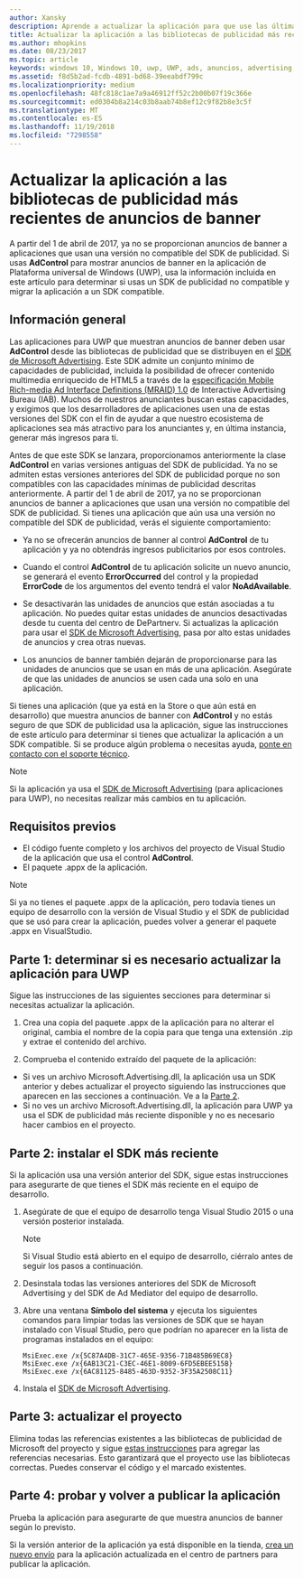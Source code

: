```yaml
---
author: Xansky
description: Aprende a actualizar la aplicación para que use las últimas bibliotecas admitidas de Microsoft Advertising y a asegurarte de que siga recibiendo anuncios de banner.
title: Actualizar la aplicación a las bibliotecas de publicidad más recientes de anuncios de banner
ms.author: mhopkins
ms.date: 08/23/2017
ms.topic: article
keywords: windows 10, Windows 10, uwp, UWP, ads, anuncios, advertising, publicidad, AdControl, AdControl, AdMediatorControl, AdMediatorControl, migrate, migrar
ms.assetid: f8d5b2ad-fcdb-4891-bd68-39eeabdf799c
ms.localizationpriority: medium
ms.openlocfilehash: 48fc818c1ae7a9a46912ff52c2b00b07f19c366e
ms.sourcegitcommit: ed0304b8a214c03b8aab74b8ef12c9f82b8e3c5f
ms.translationtype: MT
ms.contentlocale: es-ES
ms.lasthandoff: 11/19/2018
ms.locfileid: "7298558"
---
```

# <a name="update-your-app-to-the-latest-advertising-libraries-for-banner-ads"></a>Actualizar la aplicación a las bibliotecas de publicidad más recientes de anuncios de banner

A partir del 1 de abril de 2017, ya no se proporcionan anuncios de banner a aplicaciones que usan una versión no compatible del SDK de publicidad. Si usas **AdControl** para mostrar anuncios de banner en la aplicación de Plataforma universal de Windows (UWP), usa la información incluida en este artículo para determinar si usas un SDK de publicidad no compatible y migrar la aplicación a un SDK compatible.

## <a name="overview"></a>Información general

Las aplicaciones para UWP que muestran anuncios de banner deben usar **AdControl** desde las bibliotecas de publicidad que se distribuyen en el [SDK de Microsoft Advertising](http://aka.ms/ads-sdk-uwp). Este SDK admite un conjunto mínimo de capacidades de publicidad, incluida la posibilidad de ofrecer contenido multimedia enriquecido de HTML5 a través de la [especificación Mobile Rich-media Ad Interface Definitions (MRAID) 1.0](http://www.iab.com/wp-content/uploads/2015/08/IAB_MRAID_VersionOne.pdf) de Interactive Advertising Bureau (IAB). Muchos de nuestros anunciantes buscan estas capacidades, y exigimos que los desarrolladores de aplicaciones usen una de estas versiones del SDK con el fin de ayudar a que nuestro ecosistema de aplicaciones sea más atractivo para los anunciantes y, en última instancia, generar más ingresos para ti.

Antes de que este SDK se lanzara, proporcionamos anteriormente la clase **AdControl** en varias versiones antiguas del SDK de publicidad. Ya no se admiten estas versiones anteriores del SDK de publicidad porque no son compatibles con las capacidades mínimas de publicidad descritas anteriormente. A partir del 1 de abril de 2017, ya no se proporcionan anuncios de banner a aplicaciones que usan una versión no compatible del SDK de publicidad. Si tienes una aplicación que aún usa una versión no compatible del SDK de publicidad, verás el siguiente comportamiento:

* Ya no se ofrecerán anuncios de banner al control **AdControl** de tu aplicación y ya no obtendrás ingresos publicitarios por esos controles.

* Cuando el control **AdControl** de tu aplicación solicite un nuevo anuncio, se generará el evento **ErrorOccurred** del control y la propiedad **ErrorCode** de los argumentos del evento tendrá el valor **NoAdAvailable**.

* Se desactivarán las unidades de anuncios que están asociadas a tu aplicación. No puedes quitar estas unidades de anuncios desactivadas desde tu cuenta del centro de DePartnerv. Si actualizas la aplicación para usar el [SDK de Microsoft Advertising](http://aka.ms/ads-sdk-uwp), pasa por alto estas unidades de anuncios y crea otras nuevas.

* Los anuncios de banner también dejarán de proporcionarse para las unidades de anuncios que se usan en más de una aplicación. Asegúrate de que las unidades de anuncios se usen cada una solo en una aplicación.

Si tienes una aplicación (que ya está en la Store o que aún está en desarrollo) que muestra anuncios de banner con **AdControl** y no estás seguro de que SDK de publicidad usa la aplicación, sigue las instrucciones de este artículo para determinar si tienes que actualizar la aplicación a un SDK compatible. Si se produce algún problema o necesitas ayuda, [ponte en contacto con el soporte técnico](http://go.microsoft.com/fwlink/?LinkId=393643).

> [!NOTE]
> Si la aplicación ya usa el [SDK de Microsoft Advertising](http://aka.ms/ads-sdk-uwp) (para aplicaciones para UWP), no necesitas realizar más cambios en tu aplicación.

## <a name="prerequisites"></a>Requisitos previos

* El código fuente completo y los archivos del proyecto de Visual Studio de la aplicación que usa el control **AdControl**.
* El paquete .appx de la aplicación.

> [!NOTE]
> Si ya no tienes el paquete .appx de la aplicación, pero todavía tienes un equipo de desarrollo con la versión de Visual Studio y el SDK de publicidad que se usó para crear la aplicación, puedes volver a generar el paquete .appx en VisualStudio.

<span id="part-1" />

## <a name="part-1-determine-whether-you-need-to-update-your-uwp-app"></a>Parte 1: determinar si es necesario actualizar la aplicación para UWP

Sigue las instrucciones de las siguientes secciones para determinar si necesitas actualizar la aplicación.

1. Crea una copia del paquete .appx de la aplicación para no alterar el original, cambia el nombre de la copia para que tenga una extensión .zip y extrae el contenido del archivo.

2. Comprueba el contenido extraído del paquete de la aplicación:
  * Si ves un archivo Microsoft.Advertising.dll, la aplicación usa un SDK anterior y debes actualizar el proyecto siguiendo las instrucciones que aparecen en las secciones a continuación. Ve a la [Parte 2](update-your-app-to-the-latest-advertising-libraries.md#part-2).
  * Si no ves un archivo Microsoft.Advertising.dll, la aplicación para UWP ya usa el SDK de publicidad más reciente disponible y no es necesario hacer cambios en el proyecto.


<span id="part-2" />

## <a name="part-2-install-the-latest-sdk"></a>Parte 2: instalar el SDK más reciente

Si la aplicación usa una versión anterior del SDK, sigue estas instrucciones para asegurarte de que tienes el SDK más reciente en el equipo de desarrollo.

1. Asegúrate de que el equipo de desarrollo tenga Visual Studio 2015 o una versión posterior instalada.
    > [!NOTE]
    > Si Visual Studio está abierto en el equipo de desarrollo, ciérralo antes de seguir los pasos a continuación.

1.  Desinstala todas las versiones anteriores del SDK de Microsoft Advertising y del SDK de Ad Mediator del equipo de desarrollo.

2.  Abre una ventana **Símbolo del sistema** y ejecuta los siguientes comandos para limpiar todas las versiones de SDK que se hayan instalado con Visual Studio, pero que podrían no aparecer en la lista de programas instalados en el equipo:
    ```syntax
    MsiExec.exe /x{5C87A4DB-31C7-465E-9356-71B485B69EC8}
    MsiExec.exe /x{6AB13C21-C3EC-46E1-8009-6FD5EBEE515B}
    MsiExec.exe /x{6AC81125-8485-463D-9352-3F35A2508C11}
    ```

3.  Instala el [SDK de Microsoft Advertising](http://aka.ms/ads-sdk-uwp).

## <a name="part-3-update-your-project"></a>Parte 3: actualizar el proyecto

Elimina todas las referencias existentes a las bibliotecas de publicidad de Microsoft del proyecto y sigue [estas instrucciones](install-the-microsoft-advertising-libraries.md#reference) para agregar las referencias necesarias. Esto garantizará que el proyecto use las bibliotecas correctas. Puedes conservar el código y el marcado existentes.

## <a name="part-4-test-and-republish-your-app"></a>Parte 4: probar y volver a publicar la aplicación

Prueba la aplicación para asegurarte de que muestra anuncios de banner según lo previsto.

Si la versión anterior de la aplicación ya está disponible en la tienda, [crea un nuevo envío](../publish/app-submissions.md) para la aplicación actualizada en el centro de partners para publicar la aplicación.
